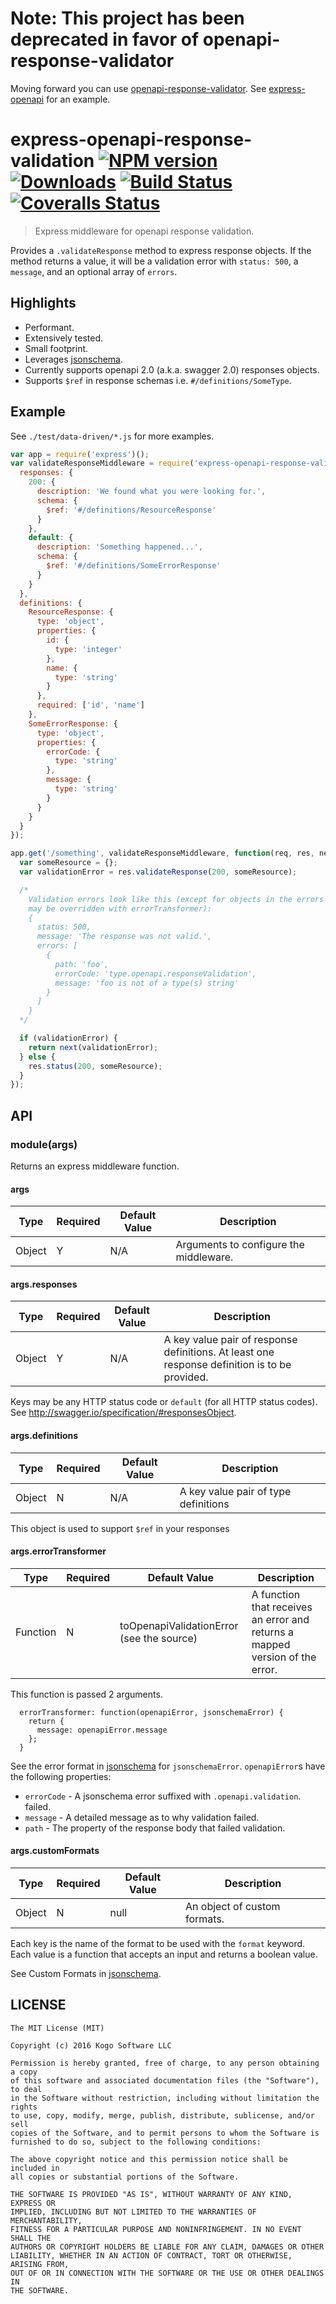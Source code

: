 # Note: This project has been deprecated in favor of openapi-response-validator

Moving forward you can use [openapi-response-validator](https://github.com/kogosoftwarellc/open-api/tree/master/packages/openapi-response-validator).  See [express-openapi](https://github.com/kogosoftwarellc/open-api/tree/master/packages/express-openapi) for an example.

# express-openapi-response-validation [![NPM version][npm-image]][npm-url] [![Downloads][downloads-image]][npm-url] [![Build Status][travis-image]][travis-url] [![Coveralls Status][coveralls-image]][coveralls-url]
> Express middleware for openapi response validation.

Provides a `.validateResponse` method to express response objects.  If the method
returns a value, it will be a validation error with `status: 500`, a `message`, and
an optional array of `errors`.

## Highlights

* Performant.
* Extensively tested.
* Small footprint.
* Leverages [jsonschema](https://www.npmjs.com/package/jsonschema).
* Currently supports openapi 2.0 (a.k.a. swagger 2.0) responses objects.
* Supports `$ref` in response schemas i.e. `#/definitions/SomeType`.

## Example

See `./test/data-driven/*.js` for more examples.

```javascript
var app = require('express')();
var validateResponseMiddleware = require('express-openapi-response-validation')({
  responses: {
    200: {
      description: 'We found what you were looking for.',
      schema: {
        $ref: '#/definitions/ResourceResponse'
      }
    },
    default: {
      description: 'Something happened...',
      schema: {
        $ref: '#/definitions/SomeErrorResponse'
      }
    }
  },
  definitions: {
    ResourceResponse: {
      type: 'object',
      properties: {
        id: {
          type: 'integer'
        },
        name: {
          type: 'string'
        }
      },
      required: ['id', 'name']
    },
    SomeErrorResponse: {
      type: 'object',
      properties: {
        errorCode: {
          type: 'string'
        },
        message: {
          type: 'string'
        }
      }
    }
  }
});

app.get('/something', validateResponseMiddleware, function(req, res, next) {
  var someResource = {};
  var validationError = res.validateResponse(200, someResource);

  /*
    Validation errors look like this (except for objects in the errors array which
    may be overridden with errorTransformer):
    {
      status: 500,
      message: 'The response was not valid.',
      errors: [
        {
          path: 'foo',
          errorCode: 'type.openapi.responseValidation',
          message: 'foo is not of a type(s) string'
        }
      ]
    }
  */

  if (validationError) {
    return next(validationError);
  } else {
    res.status(200, someResource);
  }
});
```

## API

### module(args)

Returns an express middleware function.

#### args

|Type|Required|Default Value|Description|
|----|--------|-------------|-----------|
|Object|Y|N/A|Arguments to configure the middleware.|

#### args.responses

|Type|Required|Default Value|Description|
|----|--------|-------------|-----------|
|Object|Y|N/A|A key value pair of response definitions.  At least one response definition is to be provided.|

Keys may be any HTTP status code or `default` (for all HTTP status codes).  See
http://swagger.io/specification/#responsesObject.

#### args.definitions

|Type|Required|Default Value|Description|
|----|--------|-------------|-----------|
|Object|N|N/A|A key value pair of type definitions|

This object is used to support `$ref` in your responses

#### args.errorTransformer

|Type|Required|Default Value|Description|
|----|--------|-------------|-----------|
|Function|N|toOpenapiValidationError (see the source)|A function that receives an error and returns a mapped version of the error.|

This function is passed 2 arguments.

```
  errorTransformer: function(openapiError, jsonschemaError) {
    return {
      message: openapiError.message
    };
  }
```

See the error format in [jsonschema](https://www.npmjs.com/package/jsonschema) for
`jsonschemaError`.  `openapiError`s have the following properties:

* `errorCode` - A jsonschema error suffixed with `.openapi.validation`.
failed.
* `message` - A detailed message as to why validation failed.
* `path` - The property of the response body that failed validation.

#### args.customFormats

|Type|Required|Default Value|Description|
|----|--------|-------------|-----------|
|Object|N|null|An object of custom formats.|

Each key is the name of the format to be used with the `format` keyword.  Each value
is a function that accepts an input and returns a boolean value.

See Custom Formats in [jsonschema](https://github.com/tdegrunt/jsonschema#custom-formats).

## LICENSE
``````
The MIT License (MIT)

Copyright (c) 2016 Kogo Software LLC

Permission is hereby granted, free of charge, to any person obtaining a copy
of this software and associated documentation files (the "Software"), to deal
in the Software without restriction, including without limitation the rights
to use, copy, modify, merge, publish, distribute, sublicense, and/or sell
copies of the Software, and to permit persons to whom the Software is
furnished to do so, subject to the following conditions:

The above copyright notice and this permission notice shall be included in
all copies or substantial portions of the Software.

THE SOFTWARE IS PROVIDED "AS IS", WITHOUT WARRANTY OF ANY KIND, EXPRESS OR
IMPLIED, INCLUDING BUT NOT LIMITED TO THE WARRANTIES OF MERCHANTABILITY,
FITNESS FOR A PARTICULAR PURPOSE AND NONINFRINGEMENT. IN NO EVENT SHALL THE
AUTHORS OR COPYRIGHT HOLDERS BE LIABLE FOR ANY CLAIM, DAMAGES OR OTHER
LIABILITY, WHETHER IN AN ACTION OF CONTRACT, TORT OR OTHERWISE, ARISING FROM,
OUT OF OR IN CONNECTION WITH THE SOFTWARE OR THE USE OR OTHER DEALINGS IN
THE SOFTWARE.
``````

[downloads-image]: http://img.shields.io/npm/dm/express-openapi-response-validation.svg
[npm-url]: https://npmjs.org/package/express-openapi-response-validation
[npm-image]: http://img.shields.io/npm/v/express-openapi-response-validation.svg

[travis-url]: https://travis-ci.org/kogosoftwarellc/open-api
[travis-image]: http://img.shields.io/travis/kogosoftwarellc/open-api.svg

[coveralls-url]: https://coveralls.io/r/kogosoftwarellc/open-api
[coveralls-image]: http://img.shields.io/coveralls/kogosoftwarellc/open-api/master.svg
